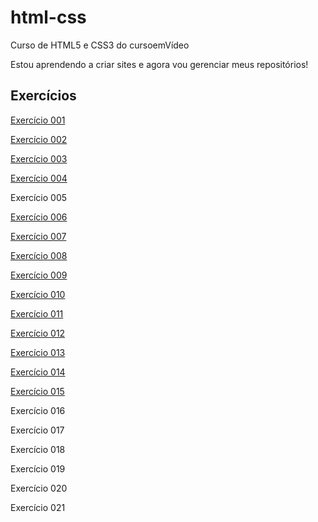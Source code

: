 # html-css
 Curso de HTML5 e CSS3 do cursoemVídeo

Estou aprendendo a criar sites e agora vou gerenciar meus repositórios!

<h2>Exercícios</h2>

<a href="https://orlando-andre.github.io/html-css/exercicios/Ex001/">Exercício 001</a>

<a href="https://orlando-andre.github.io/html-css/exercicios/Ex002/">Exercício 002</a>

<a href="https://orlando-andre.github.io/html-css/exercicios/Ex003/">Exercício 003</a>

<a href="https://orlando-andre.github.io/html-css/exercicios/Ex004/">Exercício 004</a>

Exercício 005

<a href="https://orlando-andre.github.io/html-css/exercicios/Ex006/">Exercício 006</a>

<a href="https://orlando-andre.github.io/html-css/exercicios/Ex007/">Exercício 007</a>

<a href="https://orlando-andre.github.io/html-css/exercicios/Ex008/">Exercício 008</a>

<a href="https://orlando-andre.github.io/html-css/exercicios/Ex009/">Exercício 009</a>

<a href="https://orlando-andre.github.io/html-css/exercicios/Ex010/">Exercício 010</a>

<a href="https://orlando-andre.github.io/html-css/exercicios/Ex011/">Exercício 011</a>

<a href="https://orlando-andre.github.io/html-css/exercicios/Ex012/">Exercício 012</a>

<a href="https://orlando-andre.github.io/html-css/exercicios/Ex013/">Exercício 013</a>

<a href="https://orlando-andre.github.io/html-css/exercicios/Ex014/">Exercício 014</a>

<a href="https://orlando-andre.github.io/html-css/exercicios/Ex015/">Exercício 015</a>

Exercício 016

Exercício 017

Exercício 018

Exercício 019

Exercício 020

Exercício 021

